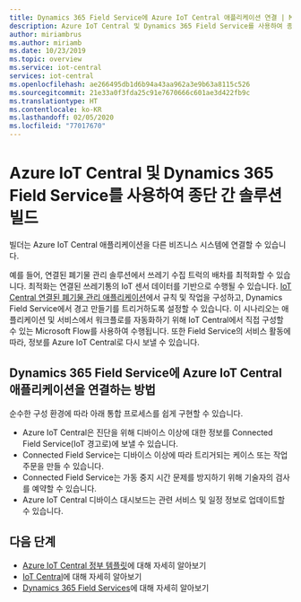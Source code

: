 ```yaml
---
title: Dynamics 365 Field Service에 Azure IoT Central 애플리케이션 연결 | Microsoft Docs
description: Azure IoT Central 및 Dynamics 365 Field Service를 사용하여 종단 간 솔루션을 빌드하는 방법 알아보기
author: miriambrus
ms.author: miriamb
ms.date: 10/23/2019
ms.topic: overview
ms.service: iot-central
services: iot-central
ms.openlocfilehash: ae266495db1d6b94a43aa962a3e9b63a8115c526
ms.sourcegitcommit: 21e33a0f3fda25c91e7670666c601ae3d422fb9c
ms.translationtype: HT
ms.contentlocale: ko-KR
ms.lasthandoff: 02/05/2020
ms.locfileid: "77017670"
---
```

# <a name="build-end-to-end-solution-with-azure-iot-central-and-dynamics-365-field-service"></a>Azure IoT Central 및 Dynamics 365 Field Service를 사용하여 종단 간 솔루션 빌드 



빌더는 Azure IoT Central 애플리케이션을 다른 비즈니스 시스템에 연결할 수 있습니다. 


예를 들어, 연결된 폐기물 관리 솔루션에서 쓰레기 수집 트럭의 배차를 최적화할 수 있습니다. 최적화는 연결된 쓰레기통의 IoT 센서 데이터를 기반으로 수행될 수 있습니다. [IoT Central 연결된 폐기물 관리 애플리케이션](./tutorial-connected-waste-management.md)에서 규칙 및 작업을 구성하고, Dynamics Field Service에서 경고 만들기를 트리거하도록 설정할 수 있습니다. 이 시나리오는 애플리케이션 및 서비스에서 워크플로를 자동화하기 위해 IoT Central에서 직접 구성할 수 있는 Microsoft Flow를 사용하여 수행됩니다. 또한 Field Service의 서비스 활동에 따라, 정보를 Azure IoT Central로 다시 보낼 수 있습니다. 

## <a name="how-to-connect-your-azure-iot-central-application-with-dynamics-365-field-services"></a>Dynamics 365 Field Service에 Azure IoT Central 애플리케이션을 연결하는 방법 

순수한 구성 환경에 따라 아래 통합 프로세스를 쉽게 구현할 수 있습니다.
* Azure IoT Central은 진단을 위해 디바이스 이상에 대한 정보를 Connected Field Service(IoT 경고로)에 보낼 수 있습니다.
* Connected Field Service는 디바이스 이상에 따라 트리거되는 케이스 또는 작업 주문을 만들 수 있습니다.
* Connected Field Service는 가동 중지 시간 문제를 방지하기 위해 기술자의 검사를 예약할 수 있습니다.
* Azure IoT Central 디바이스 대시보드는 관련 서비스 및 일정 정보로 업데이트할 수 있습니다.


## <a name="next-steps"></a>다음 단계
* [Azure IoT Central 정부 템플릿](./overview-iot-central-government.md)에 대해 자세히 알아보기
* [IoT Central](https://docs.microsoft.com/azure/iot-central/core/overview-iot-central)에 대해 자세히 알아보기
* [Dynamics 365 Field Services](https://docs.microsoft.com/dynamics365/field-service/cfs-iot-overview)에 대해 자세히 알아보기
